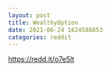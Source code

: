 ```yaml
--- 
layout: post 
title: WealthyOption 
date: 2021-06-24 1624586853 
categories: reddit 
--- 
```

https://redd.it/o7e5lt
